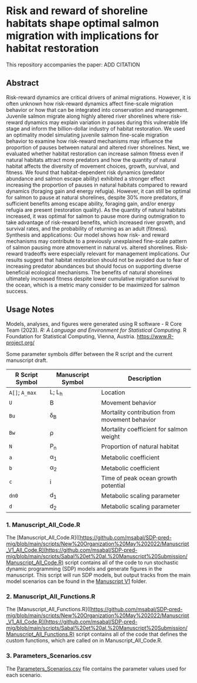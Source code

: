 # Risk and reward of shoreline habitats shape optimal salmon migration with implications for habitat restoration

This repository accompanies the paper: ADD CITATION

## Abstract
Risk-reward dynamics are critical drivers of animal migrations. However, it is often unknown how risk-reward dynamics affect fine-scale migration behavior or how that can be integrated into conservation and management. Juvenile salmon migrate along highly altered river shorelines where risk-reward dynamics may explain variation in pauses during this vulnerable life stage and inform the billion-dollar industry of habitat restoration. We used an optimality model simulating juvenile salmon fine-scale migration behavior to examine how risk-reward mechanisms may influence the proportion of pauses between natural and altered river shorelines. Next, we evaluated whether habitat restoration can increase salmon fitness even if natural habitats attract more predators and how the quantity of natural habitat affects the diversity of movement choices, growth, survival, and fitness.	We found that habitat-dependent risk dynamics (predator abundance and salmon escape ability) exhibited a stronger effect increasing the proportion of pauses in natural habitats compared to reward dynamics (foraging gain and energy refugia). However, it can still be optimal for salmon to pause at natural shorelines, despite 30% more predators, if sufficient  benefits among escape ability, foraging gain, and/or energy refugia are present (restoration quality). As the quantity of natural habitats increased, it was optimal for salmon to pause more during outmigration to take advantage of risk-reward benefits, which increased river growth, and survival rates, and the probability of returning as an adult (fitness). Synthesis and applications: Our model shows how risk- and reward mechanisms may contribute to a previously unexplained fine-scale pattern of salmon pausing more atmovement in natural vs. altered shorelines. Risk-reward tradeoffs were especially relevant for management implications.  Our results suggest that habitat restoration should not be avoided due to fear of increasing predator abundances but should focus on supporting diverse beneficial ecological mechanisms. The benefits of natural shorelines ultimately increased fitness despite lower cumulative migration survival to the ocean, which is a metric many consider to be maximized for salmon success.

## Usage Notes

Models, analyses, and figures were generated using R software - R Core Team (2023). _R: A Language and Environment for Statistical Computing_. R Foundation for Statistical Computing, Vienna, Austria.
  <https://www.R-project.org/>

Some parameter symbols differ between the R script and the current manuscript draft.

| R Script Symbol | Manuscript Symbol | Description                      |
|-----------------|-------------------|----------------------------------|
| `A[]`; `A_max`  | L; L<sub>h</sub>     | Location                         |
| `U`             | B                    | Movement behavior                |
| `Bu`            | &delta;<sub>B</sub>  | Mortality contribution from movement behavior |
| `Bw`            | &rho;                | Mortality coefficient for salmon weight |
| `N`          | P<sub>n</sub>           | Proportion of natural habitat       |
| `a`          | &alpha;<sub>1</sub>     | Metabolic coefficient       |
| `b`          | &alpha;<sub>2</sub>     | Metabolic coefficient      |
| `c`          | i                       | Time of peak ocean growth potential
| `dn0`          | d<sub>1</sub>         | Metabolic scaling parameter       | 
| `d`          | d<sub>2</sub>           | Metabolic scaling parameter      | 


### 1. Manuscript_All_Code.R

The [Manuscript_All_Code.R]([https://github.com/msabal/SDP-pred-mig/blob/main/scripts/New%20Organization%20May%202022/Manuscript_V1_All_Code.R](https://github.com/msabal/SDP-pred-mig/blob/main/scripts/Sabal%20et%20al.%20Manuscript%20Submission/Manuscript_All_Code.R) script contains all of the code to run stochastic dynamic programming (SDP) models and generate figures in the manuscript. This script will run SDP models, but output tracks from the main model scenarios can be found in the [Manuscript V1](https://github.com/msabal/SDP-pred-mig/tree/main/results/Manuscript%20V1) folder.

### 2. Manuscript_All_Functions.R

The [Manuscript_All_Functions.R]([https://github.com/msabal/SDP-pred-mig/blob/main/scripts/New%20Organization%20May%202022/Manuscript_V1_All_Code.R](https://github.com/msabal/SDP-pred-mig/blob/main/scripts/Sabal%20et%20al.%20Manuscript%20Submission/Manuscript_All_Functions.R) script contains all of the code that defines the custom functions, which are called on in Manuscript_All_Code.R.

### 3. Parameters_Scenarios.csv

The [Parameters_Scenarios.csv](https://github.com/msabal/SDP-pred-mig/blob/main/scripts/Sabal%20et%20al.%20Manuscript%20Submission/Parameters_Scenarios.csv) file contains the parameter values used for each scenario.

